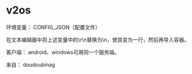 # v2os

环境变量： CONFIG_JSON（配置文件）

在文本编辑器中将上述变量中的\r\n替换为\n，使其变为一行，然后再导入容器。

客户端： android、windows可用同一个服务端。

来自：
doudoubinag
